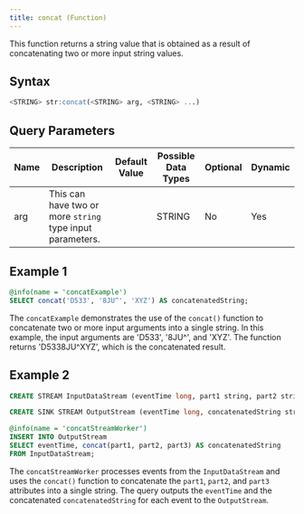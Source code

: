 ```yaml
---
title: concat (Function)
---
```


This function returns a string value that is obtained as a result of concatenating two or more input string values.

## Syntax

```sql
<STRING> str:concat(<STRING> arg, <STRING> ...)
```

## Query Parameters

| Name | Description                                               | Default Value | Possible Data Types | Optional | Dynamic |
|------|-----------------------------------------------------------|---------------|---------------------|----------|---------|
| arg  | This can have two or more `string` type input parameters. |               | STRING              | No       | Yes     |

## Example 1

```sql
@info(name = 'concatExample')
SELECT concat('D533', '8JU^', 'XYZ') AS concatenatedString;
```

The `concatExample` demonstrates the use of the `concat()` function to concatenate two or more input arguments into a single string. In this example, the input arguments are 'D533', '8JU^', and 'XYZ'. The function returns 'D5338JU^XYZ', which is the concatenated result.

## Example 2

```sql
CREATE STREAM InputDataStream (eventTime long, part1 string, part2 string, part3 string);

CREATE SINK STREAM OutputStream (eventTime long, concatenatedString string);

@info(name = 'concatStreamWorker')
INSERT INTO OutputStream
SELECT eventTime, concat(part1, part2, part3) AS concatenatedString
FROM InputDataStream;
```

The `concatStreamWorker` processes events from the `InputDataStream` and uses the `concat()` function to concatenate the `part1`, `part2`, and `part3` attributes into a single string. The query outputs the `eventTime` and the concatenated `concatenatedString` for each event to the `OutputStream`.
